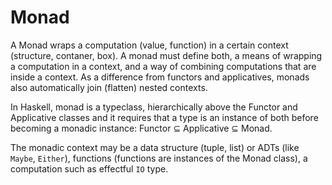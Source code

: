 # Monad

A Monad wraps a computation (value, function) in a certain context (structure, contaner, box). A monad must define both, a means of wrapping a computation in a context, and a way of combining computations that are inside a context. As a difference from functors and applicatives, monads also automatically join (flatten) nested contexts.

In Haskell, monad is a typeclass, hierarchically above the Functor and Applicative classes and it requires that a type is an instance of both before becoming a monadic instance: Functor ⊆ Applicative ⊆ Monad.

The monadic context may be a data structure (tuple, list) or ADTs (like `Maybe`, `Either`), functions (functions are instances of the Monad class), a computation such as effectful `IO` type.
